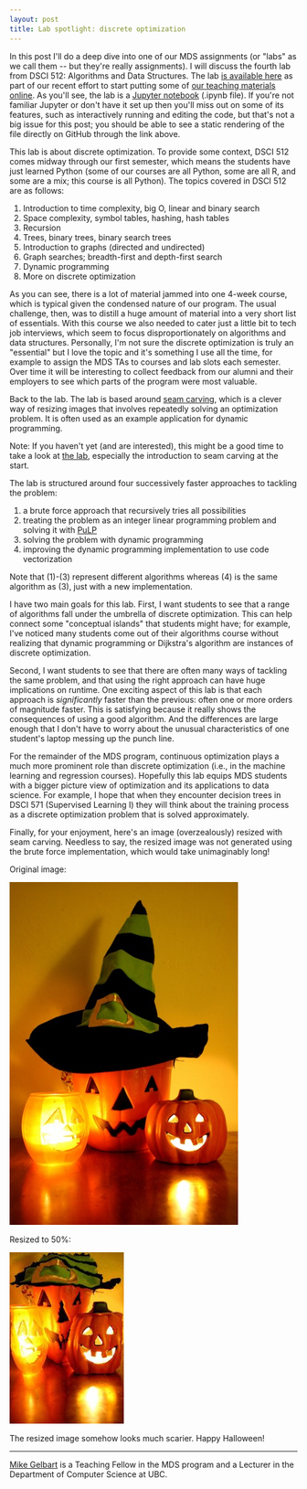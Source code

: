 ```yaml
---
layout: post
title: Lab spotlight: discrete optimization
---
```


In this post I'll do a deep dive into one of our MDS assignments (or "labs" as we call them -- but they're really assignments).
I will discuss the fourth lab from DSCI 512: Algorithms and Data Structures. The lab [is
available here](https://github.com/UBC-MDS/public/blob/master/courses/512_alg-data-struct/labs/lab4/lab4.ipynb) 
as part of our recent effort to start putting some of [our teaching materials online](https://github.com/UBC-MDS/public).
As you'll see, the lab is a [Jupyter notebook](http://jupyter.org/) (.ipynb file). If you're not familiar Jupyter or don't have it set up then you'll miss out on some of its features, such as interactively running and editing the code, but that's not a big issue for this post; you should be able to see a static rendering of the
file directly on GitHub through the link above.

This lab is about discrete optimization. To provide some context, DSCI 512 comes midway through our first semester, which means
the students have just learned Python (some of our courses are all Python, some are all R, and some are a mix; this course is all Python).
The topics covered in DSCI 512 are as follows:

1. Introduction to time complexity, big O, linear and binary search
2. Space complexity, symbol tables, hashing, hash tables
3. Recursion 
4. Trees, binary trees, binary search trees
5. Introduction to graphs (directed and undirected)
6. Graph searches; breadth-first and depth-first search
7. Dynamic programming
8. More on discrete optimization

As you can see, there is a lot of material jammed into one 4-week course, which is typical given the condensed nature of our program.
The usual challenge, then, was to distill a huge amount of material into a very short list of essentials. 
With this course we also needed to cater just a little bit to tech job interviews, which
seem to focus disproportionately on algorithms and data structures.
Personally, I'm not sure the discrete optimization is truly an "essential" but I love the topic
and it's something I use all the time, 
for example to assign the MDS TAs to courses and 
lab slots each semester. Over time it will be interesting to collect feedback from our alumni and
their employers to see which parts of the program were most valuable.

Back to the lab. The lab is based around [seam carving](https://en.wikipedia.org/wiki/Seam_carving), which is a clever way of resizing images
that involves repeatedly solving an optimization problem. It is often used as an example application for
dynamic programming.

Note: If you haven't yet (and are interested), this might be a good time
to take a look at [the lab](https://github.com/UBC-MDS/public/blob/master/courses/512_alg-data-struct/labs/lab4/lab4.ipynb), 
especially the introduction to seam carving at the start.

The lab is structured around four successively 
faster approaches to tackling the problem:

1. a brute force approach that recursively tries all possibilities
2. treating the problem as an integer linear programming problem and solving it with [PuLP](https://pythonhosted.org/PuLP/)
3. solving the problem with dynamic programming
4. improving the dynamic programming implementation to use code vectorization

Note that (1)-(3) represent different algorithms whereas (4) is the same algorithm as (3), just with a new implementation.


I have two main goals for this lab. First, I want students to see that a range
of algorithms fall under the umbrella of discrete optimization. 
This can help connect some "conceptual islands" that students might have; for example, I've noticed
many students come out of their algorithms course without realizing that dynamic programming or
Dijkstra's algorithm are instances
of discrete optimization.

Second, I want students to see that there are often many ways of tackling the same problem, 
and that using the right approach can have huge implications on runtime.
One exciting aspect of this lab is that each approach is _significantly_ faster than the previous: often one or more orders of magnitude faster. This is satisfying because it really shows the consequences of using a good algorithm. And the differences are large enough
that I don't have to worry about the unusual characteristics of one student's laptop messing up the punch line.

For the remainder of the MDS program, continuous optimization plays a much more prominent role than discrete optimization (i.e., in the machine learning and regression courses). Hopefully this lab
equips MDS students with a bigger picture view of optimization and its applications to data science. 
For example, I hope that when they encounter decision trees in DSCI 571 (Supervised Learning I) they will
think about the training process as a discrete optimization problem that is solved approximately.

Finally, for your enjoyment, here's an image (overzealously) resized with seam carving. Needless to say,
the resized image was not generated using the brute force implementation, which would take unimaginably long!

Original image:

![](jack-o-lantern-400x600.jpg)

Resized to 50%: 

![](jack-o-lantern-200x300.jpg)

The resized image somehow looks much scarier. Happy Halloween!

---------

[Mike Gelbart](http://www.cs.ubc.ca/~mgelbart/) is a Teaching Fellow in the MDS program and a Lecturer in the Department of Computer Science at UBC. 
